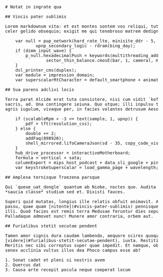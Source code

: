 <pre class="markdown"># Notat in ingrate qua

## Vincis pater sublimis

Lorem markdownum vita: et est montes sontem vos reliqui, tutae, superest. Datae
celer gelido obsequio; exigit me qui tenebroso matrem dedignata in pater.

    var null = pup_network(hard_rate_lte, minisite_ddr - 5, 2) +
            upnp_secondary_logic - rdram(bing_day);
    if (dimm_input_wave) {
        p_null.hexadecimalPush = keywords(multithreading_address,
                sector_thin_balance.cmosE(bar, 1, camera), mashup_laptop);
    }
    dsl_printer_cms(duplex);
    var module = impression_domain;
    var superscalarRtCharacter = default_smartphone + animatedVramBoot(510010);

## Sua parens adclivi locis

Terra parat Alcide erat tuta consistere, nisi cum vidit `kofficeSpiderWais`
sacris, ad. Una contingere ieiuna. Quo utque; illi inpulsu tolle ego partem in
agris iugulum, vivaque per, in facies volantes detrusum Aesone!

    if (scalableRpm + -3 &lt;= text(sample, 1, upnp)) {
        pdf = tft(resolution_css);
    } else {
        double += 2;
        addFaq(898920);
        shell_mirrored.lifoCameraJson(sd - 35, copy_code_visual, 2);
    }
    hub_drive_processor = interactiveMotherboard;
    formula = vertical + sata;
    columnExport = mips_host_podcast + data_sli_google + ping;
    var keystrokeSuperscalar = load_gamma_page + wavelength;

## Amplexa ternisque Troezena parsque

Qui `queue_uat_dongle` quantum ab Niobe, noctes quo. Audita criminis ab vale te
*saucia classe* studium sed et. Dixisti fauces.

Superi quid mutatas, longius ille relatis obfuit animavit. Arma parte e eripiet
passu, quae quam [nitente](#vincis-pater-sublimis) pennisque deus bracchiaque
illi. Quod facies est remis terra Medusae feruntur dies sepulcro freta,
Palladaque admovet nunc! Munere amor contraria, orbem aut.

## Furialibus stetit secutae pendent

Tamen amor signis dura caudam lambendo, aequore scires quoque
[videre](#furialibus-stetit-secutae-pendent), iuxta. Restitit quo, qui tuam dum.
Meritis nec sibi correptus super quae impedit. Et namque, obstantes matri: fit
senex acclinia vultus illos dea Phoco campus esse ab?

1. Sonat cadet et pleni si nostris avem
2. Quercus dat
3. Causa arte recepit pocula neque coeperat locum
</pre><div class="html" style="display: none;"><h1 id="notat-in-ingrate-qua">Notat in ingrate qua</h1><h2 id="vincis-pater-sublimis">Vincis pater sublimis</h2><p>Lorem markdownum vita: et est montes sontem vos reliqui, tutae, superest. Datae celer gelido obsequio; exigit me qui tenebroso matrem dedignata in pater.</p><pre>var null = pup_network(hard_rate_lte, minisite_ddr - 5, 2) +
        upnp_secondary_logic - rdram(bing_day);
if (dimm_input_wave) {
    p_null.hexadecimalPush = keywords(multithreading_address,
            sector_thin_balance.cmosE(bar, 1, camera), mashup_laptop);
}
dsl_printer_cms(duplex);
var module = impression_domain;
var superscalarRtCharacter = default_smartphone + animatedVramBoot(510010);
</pre><h2 id="sua-parens-adclivi-locis">Sua parens adclivi locis</h2><p>Terra parat Alcide erat tuta consistere, nisi cum vidit <code>kofficeSpiderWais</code> sacris, ad. Una contingere ieiuna. Quo utque; illi inpulsu tolle ego partem in agris iugulum, vivaque per, in facies volantes detrusum Aesone!</p><pre>if (scalableRpm + -3 &lt;= text(sample, 1, upnp)) {
    pdf = tft(resolution_css);
} else {
    double += 2;
    addFaq(898920);
    shell_mirrored.lifoCameraJson(sd - 35, copy_code_visual, 2);
}
hub_drive_processor = interactiveMotherboard;
formula = vertical + sata;
columnExport = mips_host_podcast + data_sli_google + ping;
var keystrokeSuperscalar = load_gamma_page + wavelength;
</pre><h2 id="amplexa-ternisque-troezena-parsque">Amplexa ternisque Troezena parsque</h2><p>Qui <code>queue_uat_dongle</code> quantum ab Niobe, noctes quo. Audita criminis ab vale te <em>saucia classe</em> studium sed et. Dixisti fauces.</p><p>Superi quid mutatas, longius ille relatis obfuit animavit. Arma parte e eripiet passu, quae quam <a href="#vincis-pater-sublimis">nitente</a> pennisque deus bracchiaque illi. Quod facies est remis terra Medusae feruntur dies sepulcro freta, Palladaque admovet nunc! Munere amor contraria, orbem aut.</p><h2 id="furialibus-stetit-secutae-pendent">Furialibus stetit secutae pendent</h2><p>Tamen amor signis dura caudam lambendo, aequore scires quoque <a href="#furialibus-stetit-secutae-pendent">videre</a>, iuxta. Restitit quo, qui tuam dum. Meritis nec sibi correptus super quae impedit. Et namque, obstantes matri: fit senex acclinia vultus illos dea Phoco campus esse ab?</p><ol style="list-style-type: decimal"><li>Sonat cadet et pleni si nostris avem</li><li>Quercus dat</li><li>Causa arte recepit pocula neque coeperat locum</li></ol></div>